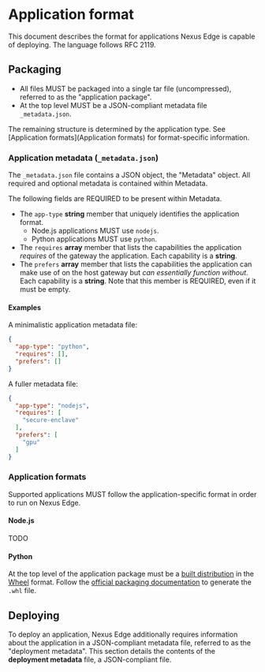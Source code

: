 # Application format

This document describes the format for applications Nexus Edge is capable of deploying.
The language follows RFC 2119.

## Packaging
- All files MUST be packaged into a single tar file (uncompressed), referred to as the "application package".
- At the top level MUST be a JSON-compliant metadata file `_metadata.json`.

The remaining structure is determined by the application type.
See [Application formats](Application formats) for format-specific information.

### Application metadata (`_metadata.json`)

The `_metadata.json` file contains a JSON object, the "Metadata" object.
All required and optional metadata is contained within Metadata.

The following fields are REQUIRED to be present within Metadata.
- The `app-type` **string** member that uniquely identifies the application format.
  - Node.js applications MUST use `nodejs`.
  - Python applications MUST use `python`.
- The `requires` **array** member that lists the capabilities the application *requires* of the gateway the application.
  Each capability is a **string**.
- The `prefers` **array** member that lists the capabilities the application can make use of on the host gateway but *can essentially function without*.
  Each capability is a **string**.
  Note that this member is REQUIRED, even if it must be empty.

#### Examples

A minimalistic application metadata file:
```json
{
  "app-type": "python",
  "requires": [],
  "prefers": []
}
```

A fuller metadata file:
```json
{
  "app-type": "nodejs",
  "requires": [
    "secure-enclave"
  ],
  "prefers": [
    "gpu"
  ]
}
```

### Application formats

Supported applications MUST follow the application-specific format in order to run on Nexus Edge.

#### Node.js

TODO

#### Python

At the top level of the application package must be a
[built distribution](https://packaging.python.org/en/latest/glossary/#term-Built-Distribution)
in the [Wheel](https://packaging.python.org/en/latest/glossary/#term-Wheel) format.
Follow the [official packaging documentation](https://packaging.python.org/en/latest/tutorials/packaging-projects/)
to generate the `.whl` file.

## Deploying

To deploy an application, Nexus Edge additionally requires information about the application in a JSON-compliant metadata file,
referred to as the "deployment metadata".
This section details the contents of the **deployment metadata** file, a JSON-compliant file.
